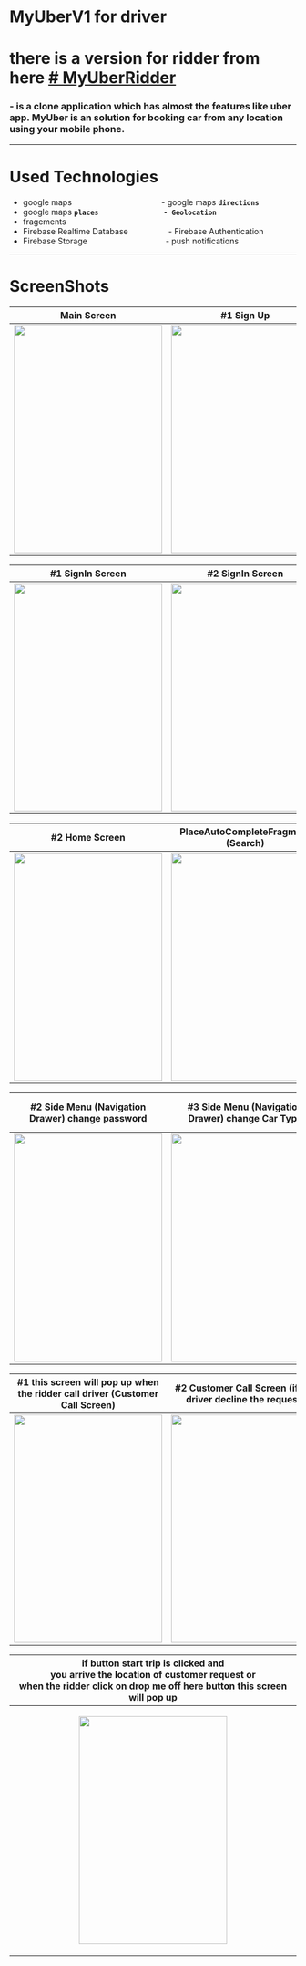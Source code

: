 # MyUberV1 for driver 
# there is a version for ridder from here [# MyUberRidder](https://github.com/mohamedtony/MyUberRidderV2)

### - is a clone application which has almost the features like uber app. MyUber is an solution for booking car from any location using your mobile phone.
__________________
# Used Technologies
- google maps &nbsp;&nbsp;&nbsp;&nbsp;&nbsp;&nbsp;&nbsp;&nbsp;&nbsp;&nbsp;&nbsp;&nbsp;&nbsp;&nbsp;&nbsp;&nbsp;&nbsp;&nbsp;&nbsp;&nbsp;&nbsp;&nbsp;&nbsp;&nbsp;&nbsp;&nbsp;&nbsp;&nbsp;&nbsp;&nbsp;&nbsp;&nbsp;&nbsp;&nbsp;&nbsp;&nbsp;&nbsp;&nbsp;&nbsp;- google maps **`directions`**
- google maps **`places`** &nbsp;&nbsp;&nbsp;&nbsp;&nbsp;&nbsp;&nbsp;&nbsp;&nbsp;&nbsp;&nbsp;&nbsp;&nbsp;&nbsp;&nbsp;&nbsp;&nbsp;&nbsp;&nbsp;&nbsp;&nbsp;&nbsp;&nbsp;&nbsp;&nbsp;&nbsp;&nbsp;&nbsp;**`- Geolocation`** 
- fragements
- Firebase Realtime
Database
&nbsp;&nbsp;&nbsp;&nbsp;&nbsp;&nbsp;&nbsp;&nbsp;&nbsp;&nbsp;&nbsp;&nbsp;&nbsp;&nbsp;&nbsp;&nbsp;&nbsp;- Firebase Authentication
- Firebase Storage&nbsp;&nbsp;&nbsp;&nbsp;&nbsp;&nbsp;&nbsp;&nbsp;&nbsp;&nbsp;&nbsp;&nbsp;&nbsp;&nbsp;&nbsp;&nbsp;&nbsp;&nbsp;&nbsp;&nbsp;&nbsp;&nbsp;&nbsp;&nbsp;&nbsp;&nbsp;&nbsp;&nbsp;&nbsp;&nbsp;&nbsp;&nbsp;&nbsp;&nbsp;&nbsp;- push notifications

__________________________________________________________________________________________

# ScreenShots
| Main Screen  | #1 Sign Up |  #2 SignUp        |       
| ------------- | ------------- | ------------- |      
| <img src="https://user-images.githubusercontent.com/17835207/52588418-1c10e080-2e45-11e9-88bc-ae69b71d65ed.png" width="260" height="400" /> | <img src="https://user-images.githubusercontent.com/17835207/52589553-c558d600-2e47-11e9-8c33-ffe7e3766546.png" width="260" height="400" /> |  <img src="https://user-images.githubusercontent.com/17835207/52589716-2b455d80-2e48-11e9-9b53-60004f78af77.png" width="260" height="400"/>|



| #1 SignIn Screen  | #2 SignIn Screen  |  #1 Home Screen |
| ------------- | ------------- | ------------- |   
|<img src="https://user-images.githubusercontent.com/17835207/52590983-5f6e4d80-2e4b-11e9-84d2-13482e9bf632.png" width="260" height="400"/>| <img src="https://user-images.githubusercontent.com/17835207/52591085-ac522400-2e4b-11e9-81f1-8c83bd9eda5e.png" width="260" height="400"/>|<img src="https://user-images.githubusercontent.com/17835207/52595873-9c404180-2e57-11e9-8a5f-fc1c461ea7b2.png" width="260" height="400"/>|


| #2 Home Screen  | PlaceAutoCompleteFragment (Search)  |  #1 Side Menu (Navigation Drawer) |  
| ------------- | ------------- | ------------- |   
| <img src="https://user-images.githubusercontent.com/17835207/52591483-bcb6ce80-2e4c-11e9-84f4-7c35bacaaea8.png" width="260" height="400"/> | <img src="https://user-images.githubusercontent.com/17835207/52591530-d821d980-2e4c-11e9-96b4-6cd169673288.png" width="260" height="400"/>| <img src="https://user-images.githubusercontent.com/17835207/52592069-22f02100-2e4e-11e9-9a10-c6c46b3a4480.png" width="260" height="400"/> | 

| #2 Side Menu (Navigation Drawer) change password| #3 Side Menu (Navigation Drawer) change Car Type | #4 Side Menu (Navigation Drawer) change driver information|  
| ------------- | ------------- | ------------- |   
|<img src="https://user-images.githubusercontent.com/17835207/52592608-83cc2900-2e4f-11e9-9654-301c3b67cd04.png" width="260" height="400"/>| <img src="https://user-images.githubusercontent.com/17835207/52592703-c3931080-2e4f-11e9-97e0-d7e5e50135e2.png" width="260" height="400"/>|<img src="https://user-images.githubusercontent.com/17835207/52592972-719eba80-2e50-11e9-829f-7c8cbc59a6bd.png" width="260" height="400"/> | 

| #1 this screen will pop up when the ridder call driver (Customer Call Screen)|#2 Customer Call Screen (if the driver decline the request)| #3 Customer Call Screen (if the driver accept the request)|  
| ------------- | ------------- | ------------- |   
|<img src="https://user-images.githubusercontent.com/17835207/52593199-086b7700-2e51-11e9-9daf-9162388da7f7.png" width="260" height="400"/>|<img src="https://user-images.githubusercontent.com/17835207/52593453-a9f2c880-2e51-11e9-8ea4-1d2e8ae2b553.png" width="260" height="400"/>|<img src="https://user-images.githubusercontent.com/17835207/52593701-4cab4700-2e52-11e9-8767-2f177b0a2892.png" width="260" height="400"/>| 

| if button start trip is clicked and <br /> you arrive the location of customer request or <br /> when the ridder click on drop me off here button this screen will pop up| 
| ------------- |
|<p align="center"><img src="https://user-images.githubusercontent.com/17835207/52594053-2f2aad00-2e53-11e9-895f-9c957af6c4c0.png" width="260" height="400"/></p>| 
